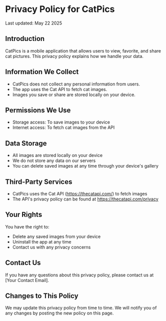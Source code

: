 # Privacy Policy for CatPics

Last updated: May 22 2025

## Introduction
CatPics is a mobile application that allows users to view, favorite, and share cat pictures. This privacy policy explains how we handle your data.

## Information We Collect
- CatPics does not collect any personal information from users.
- The app uses the Cat API to fetch cat images.
- Images you save or share are stored locally on your device.

## Permissions We Use
- Storage access: To save images to your device
- Internet access: To fetch cat images from the API

## Data Storage
- All images are stored locally on your device
- We do not store any data on our servers
- You can delete saved images at any time through your device's gallery

## Third-Party Services
- CatPics uses the Cat API (https://thecatapi.com/) to fetch images
- The API's privacy policy can be found at https://thecatapi.com/privacy

## Your Rights
You have the right to:
- Delete any saved images from your device
- Uninstall the app at any time
- Contact us with any privacy concerns

## Contact Us
If you have any questions about this privacy policy, please contact us at [Your Contact Email].

## Changes to This Policy
We may update this privacy policy from time to time. We will notify you of any changes by posting the new policy on this page. 